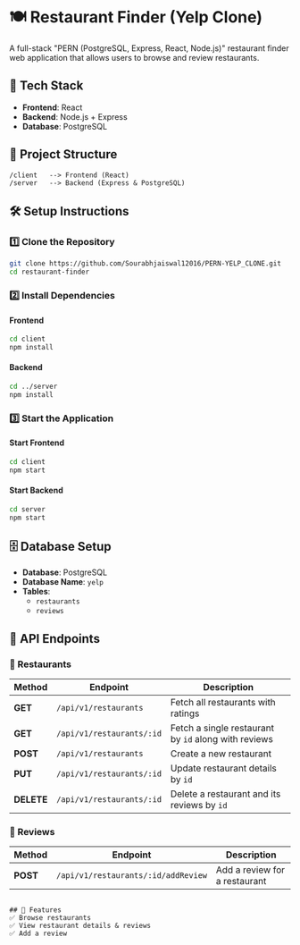 # 🍽️ Restaurant Finder (Yelp Clone)

A full-stack "PERN (PostgreSQL, Express, React, Node.js)" restaurant finder web application that allows users to browse and review restaurants.

## 🚀 Tech Stack

- **Frontend**: React
- **Backend**: Node.js + Express
- **Database**: PostgreSQL

## 📂 Project Structure

```
/client   --> Frontend (React)
/server   --> Backend (Express & PostgreSQL)
```

## 🛠️ Setup Instructions

### **1️⃣ Clone the Repository**

```sh
git clone https://github.com/Sourabhjaiswal12016/PERN-YELP_CLONE.git
cd restaurant-finder
```

### **2️⃣ Install Dependencies**

#### **Frontend**

```sh
cd client
npm install
```

#### **Backend**

```sh
cd ../server
npm install
```

### **3️⃣ Start the Application**

#### **Start Frontend**

```sh
cd client
npm start
```

#### **Start Backend**

```sh
cd server
npm start
```

## 🗄️ Database Setup

- **Database**: PostgreSQL
- **Database Name**: `yelp`
- **Tables**:
  - `restaurants`
  - `reviews`

## 📌 **API Endpoints**

### **🔹 Restaurants**

| Method     | Endpoint                  | Description                                          |
| ---------- | ------------------------- | ---------------------------------------------------- |
| **GET**    | `/api/v1/restaurants`     | Fetch all restaurants with ratings                   |
| **GET**    | `/api/v1/restaurants/:id` | Fetch a single restaurant by `id` along with reviews |
| **POST**   | `/api/v1/restaurants`     | Create a new restaurant                              |
| **PUT**    | `/api/v1/restaurants/:id` | Update restaurant details by `id`                    |
| **DELETE** | `/api/v1/restaurants/:id` | Delete a restaurant and its reviews by `id`          |

### **🔹 Reviews**

| Method   | Endpoint                            | Description                   |
| -------- | ----------------------------------- | ----------------------------- |
| **POST** | `/api/v1/restaurants/:id/addReview` | Add a review for a restaurant |

```

## 🎯 Features
✅ Browse restaurants
✅ View restaurant details & reviews
✅ Add a review
```
